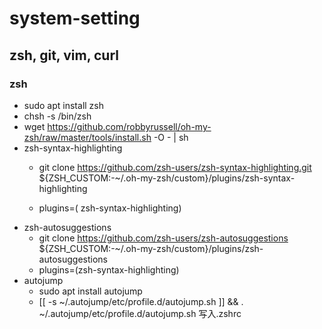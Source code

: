 # system-setting

## zsh, git, vim, curl 

### zsh

- sudo apt install zsh
- chsh -s /bin/zsh
- wget https://github.com/robbyrussell/oh-my-zsh/raw/master/tools/install.sh -O - | sh
- zsh-syntax-highlighting
	- git clone https://github.com/zsh-users/zsh-syntax-highlighting.git ${ZSH_CUSTOM:-~/.oh-my-zsh/custom}/plugins/zsh-syntax-highlighting

	- plugins=( zsh-syntax-highlighting)
- zsh-autosuggestions
	- git clone https://github.com/zsh-users/zsh-autosuggestions ${ZSH_CUSTOM:-~/.oh-my-zsh/custom}/plugins/zsh-autosuggestions
	- plugins=(zsh-syntax-highlighting)
- autojump
	- sudo apt install autojump
	- [[ -s ~/.autojump/etc/profile.d/autojump.sh ]] && . ~/.autojump/etc/profile.d/autojump.sh 写入.zshrc
